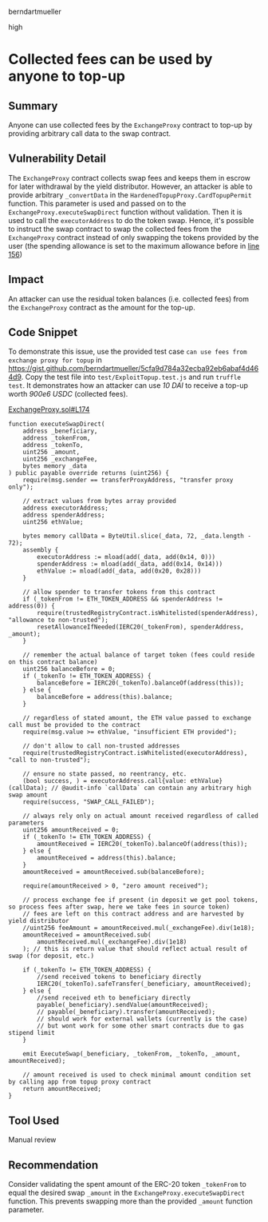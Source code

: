 berndartmueller

high

# Collected fees can be used by anyone to top-up

## Summary

Anyone can use collected fees by the `ExchangeProxy` contract to top-up by providing arbitrary call data to the swap contract.

## Vulnerability Detail

The `ExchangeProxy` contract collects swap fees and keeps them in escrow for later withdrawal by the yield distributor. However, an attacker is able to provide arbitrary `_convertData` in the `HardenedTopupProxy.CardTopupPermit` function. This parameter is used and passed on to the `ExchangeProxy.executeSwapDirect` function without validation. Then it is used to call the `executorAddress` to do the token swap. Hence, it's possible to instruct the swap contract to swap the collected fees from the `ExchangeProxy` contract instead of only swapping the tokens provided by the user (the spending allowance is set to the maximum allowance before in [line 156](https://github.com/sherlock-audit/2022-10-mover/blob/main/cardtopup_contract/contracts/ExchangeProxy.sol#L156))

## Impact

An attacker can use the residual token balances (i.e. collected fees) from the `ExchangeProxy` contract as the amount for the top-up.

## Code Snippet

To demonstrate this issue, use the provided test case `can use fees from exchange proxy for topup` in https://gist.github.com/berndartmueller/5cfa9d784a32ecba92eb6abaf4d464d9. Copy the test file into `test/ExploitTopup.test.js` and run `truffle test`. It demonstrates how an attacker can use _10 DAI_ to receive a top-up worth _900e6 USDC_ (collected fees).

[ExchangeProxy.sol#L174](https://github.com/sherlock-audit/2022-10-mover/blob/main/cardtopup_contract/contracts/ExchangeProxy.sol#L174)

```solidity
function executeSwapDirect(
    address _beneficiary,
    address _tokenFrom,
    address _tokenTo,
    uint256 _amount,
    uint256 _exchangeFee,
    bytes memory _data
) public payable override returns (uint256) {
    require(msg.sender == transferProxyAddress, "transfer proxy only");

    // extract values from bytes array provided
    address executorAddress;
    address spenderAddress;
    uint256 ethValue;

    bytes memory callData = ByteUtil.slice(_data, 72, _data.length - 72);
    assembly {
        executorAddress := mload(add(_data, add(0x14, 0)))
        spenderAddress := mload(add(_data, add(0x14, 0x14)))
        ethValue := mload(add(_data, add(0x20, 0x28)))
    }

    // allow spender to transfer tokens from this contract
    if (_tokenFrom != ETH_TOKEN_ADDRESS && spenderAddress != address(0)) {
        require(trustedRegistryContract.isWhitelisted(spenderAddress), "allowance to non-trusted");
        resetAllowanceIfNeeded(IERC20(_tokenFrom), spenderAddress, _amount);
    }

    // remember the actual balance of target token (fees could reside on this contract balance)
    uint256 balanceBefore = 0;
    if (_tokenTo != ETH_TOKEN_ADDRESS) {
        balanceBefore = IERC20(_tokenTo).balanceOf(address(this));
    } else {
        balanceBefore = address(this).balance;
    }

    // regardless of stated amount, the ETH value passed to exchange call must be provided to the contract
    require(msg.value >= ethValue, "insufficient ETH provided");

    // don't allow to call non-trusted addresses
    require(trustedRegistryContract.isWhitelisted(executorAddress), "call to non-trusted");

    // ensure no state passed, no reentrancy, etc.
    (bool success, ) = executorAddress.call{value: ethValue}(callData); // @audit-info `callData` can contain any arbitrary high swap amount
    require(success, "SWAP_CALL_FAILED");

    // always rely only on actual amount received regardless of called parameters
    uint256 amountReceived = 0;
    if (_tokenTo != ETH_TOKEN_ADDRESS) {
        amountReceived = IERC20(_tokenTo).balanceOf(address(this));
    } else {
        amountReceived = address(this).balance;
    }
    amountReceived = amountReceived.sub(balanceBefore);

    require(amountReceived > 0, "zero amount received");

    // process exchange fee if present (in deposit we get pool tokens, so process fees after swap, here we take fees in source token)
    // fees are left on this contract address and are harvested by yield distributor
    //uint256 feeAmount = amountReceived.mul(_exchangeFee).div(1e18);
    amountReceived = amountReceived.sub(
        amountReceived.mul(_exchangeFee).div(1e18)
    ); // this is return value that should reflect actual result of swap (for deposit, etc.)

    if (_tokenTo != ETH_TOKEN_ADDRESS) {
        //send received tokens to beneficiary directly
        IERC20(_tokenTo).safeTransfer(_beneficiary, amountReceived);
    } else {
        //send received eth to beneficiary directly
        payable(_beneficiary).sendValue(amountReceived);
        // payable(_beneficiary).transfer(amountReceived);
        // should work for external wallets (currently is the case)
        // but wont work for some other smart contracts due to gas stipend limit
    }

    emit ExecuteSwap(_beneficiary, _tokenFrom, _tokenTo, _amount, amountReceived);

    // amount received is used to check minimal amount condition set by calling app from topup proxy contract
    return amountReceived;
}
```

## Tool Used

Manual review

## Recommendation

Consider validating the spent amount of the ERC-20 token `_tokenFrom` to equal the desired swap `_amount` in the `ExchangeProxy.executeSwapDirect` function. This prevents swapping more than the provided `_amount` function parameter.
